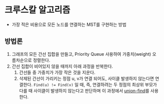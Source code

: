 # 크루스칼 알고리즘

* 가장 적은 비용으로 모든 노드를 연결하는 MST를 구현하는 방법

## 방법론
1. 그래프의 모든 간선 집합을 만들고, Priority Queue 사용하여 가중치(weight) 오름차순으로 정렬한다.
2. 간선 집합이 비어있지 않을 때까지 아래 과정을 반복한다.
	1. 간선들 중 가중치가 가장 작은 것을 지운다.
	2. 삭제된 간선이 가리키는 정점 u, v가 연결 되어도, 사이클 발생하지 않는다면 연결한다. ```Find(u) != Find(v)``` 일 때, 즉, 연결하려는 두 정점의 최상위 부모가 다를 때 사이클이 발생하지 않는다고 판단하며 이 과정에서 [union-find](https://github.com/2017100898/TIL/blob/main/Algorithm/study/union_find.md)를 사용한다. 

	

